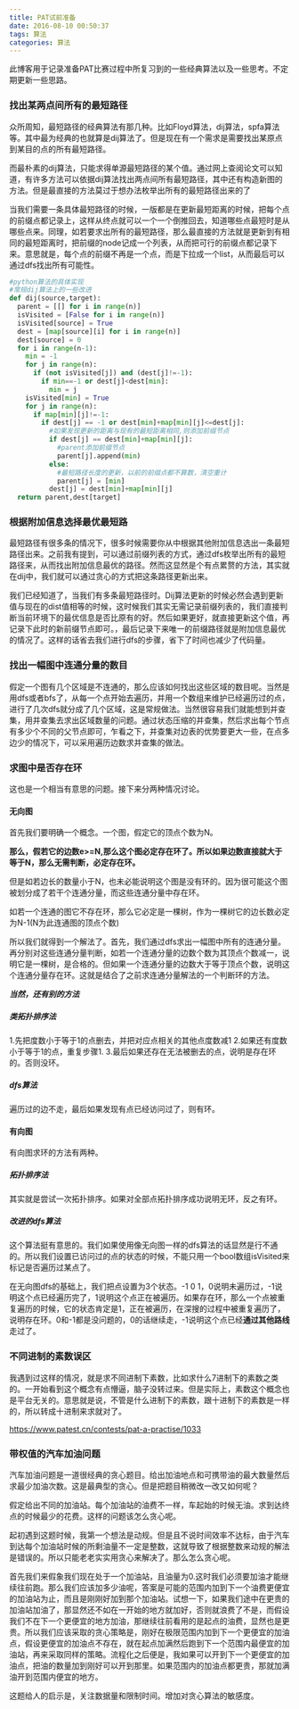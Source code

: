 ```yaml
---
title: PAT试前准备
date: 2016-08-10 00:50:37
tags: 算法
categories: 算法
---
```


此博客用于记录准备PAT比赛过程中所复习到的一些经典算法以及一些思考。不定期更新一些思路。

### 找出某两点间所有的最短路径
众所周知，最短路径的经典算法有那几种。比如Floyd算法，dij算法，spfa算法等。其中最为经典的也就算是dij算法了。但是现在有一个需求是需要找出某原点到某目的点的所有最短路径。

而最朴素的dij算法，只能求得单源最短路径的某个值。通过网上查阅论文可以知道，有许多方法可以依据dij算法找出两点间所有最短路径，其中还有构造新图的方法。但是最直接的方法莫过于想办法枚举出所有的最短路径出来的了

当我们需要一条具体最短路径的时候，一版都是在更新最短距离的时候，把每个点的前缀点都记录上，这样从终点就可以一个一个倒推回去，知道哪些点最短时是从哪些点来。同理，如若要求出所有的最短路径，那么最直接的方法就是更新到有相同的最短距离时，把前缀的node记成一个列表，从而把可行的前缀点都记录下来。意思就是，每个点的前缀不再是一个点，而是下拉成一个list，从而最后可以通过dfs找出所有可能性。

``` python
#python算法的具体实现
#常规dij算法上的一些改进
def dij(source,target):
  parent = [[] for i in range(n)]
  isVisited = [False for i in range(n)]
  isVisited[source] = True
  dest = [map[source][i] for i in range(n)]
  dest[source] = 0
  for i in range(n-1):
    min = -1
    for j in range(n):
      if (not isVisited[j]) and (dest[j]!=-1):
        if min==-1 or dest[j]<dest[min]:
          min = j
    isVisited[min] = True
    for j in range(n):
      if map[min][j]!=-1:
        if dest[j] == -1 or dest[min]+map[min][j]<=dest[j]:
          #如果发现更新的距离与现有的最短距离相同,则添加前缀节点
          if dest[j] == dest[min]+map[min][j]:
            #parent添加前缀节点
            parent[j].append(min)
          else:
            #最短路径长度的更新，以前的前缀点都不算数，清空重计
            parent[j] = [min]
          dest[j] = dest[min]+map[min][j]
  return parent,dest[target]


```

### 根据附加信息选择最优最短路
最短路径有很多条的情况下，很多时候需要你从中根据其他附加信息选出一条最短路径出来。之前我有提到，可以通过前缀列表的方式，通过dfs枚举出所有的最短路径来，从而找出附加信息最优的路径。然而这显然是个有点累赘的方法，其实就在dij中，我们就可以通过贪心的方式把这条路径更新出来。

我们已经知道了，当我们有多条最短路径时。Dij算法更新的时候必然会遇到更新值与现在的dist值相等的时候，这时候我们其实无需记录前缀列表的，我们直接判断当前环境下的最优信息是否比原有的好。然后如果更好，就直接更新这个值，再记录下此时的新前缀节点即可。，最后记录下来唯一的前缀路径就是附加信息最优的情况了。这样的话省去我们进行dfs的步骤，省下了时间也减少了代码量。

### 找出一幅图中连通分量的数目
假定一个图有几个区域是不连通的，那么应该如何找出这些区域的数目呢。当然是用dfs或者bfs了，从每一个点开始去遍历，并用一个数组来维护已经遍历过的点，进行了几次dfs就分成了几个区域，这是常规做法。当然很容易我们就能想到并查集，用并查集去求出区域数量的问题。通过状态压缩的并查集，然后求出每个节点有多少个不同的父节点即可，乍看之下，并查集对边表的优势要更大一些，在点多边少的情况下，可以采用遍历边数求并查集的做法。

### 求图中是否存在环
这也是一个相当有意思的问题。接下来分两种情况讨论。
#### 无向图
首先我们要明确一个概念。一个图，假定它的顶点个数为N。

**那么，假若它的边数e>=N,那么这个图必定存在环了。所以如果边数直接就大于等于N，那么无需判断，必定存在环。**

但是如若边长的数量小于N，也未必能说明这个图是没有环的。因为很可能这个图被划分成了若干个连通分量，而这些连通分量中存在环。

如若一个连通的图它不存在环，那么它必定是一棵树，作为一棵树它的边长数必定为N-1(N为此连通图的顶点个数)

所以我们就得到一个解法了。首先，我们通过dfs求出一幅图中所有的连通分量。再分别对这些连通分量判断，如若一个连通分量的边数个数为其顶点个数减一，说明它是一棵树，是合格的。但如果一个连通分量的边数大于等于顶点个数，说明这个连通分量存在环。这就是结合了之前求连通分量解法的一个判断环的方法。

***当然，还有别的方法***

##### 类拓扑排序法
1.先把度数小于等于1的点删去，并把对应点相关的其他点度数减1
2.如果还有度数小于等于1的点，重复步骤1.
3.最后如果还存在无法被删去的点，说明是存在环的。否则没环。

##### dfs算法
遍历过的边不走，最后如果发现有点已经访问过了，则有环。

#### 有向图
有向图求环的方法有两种。

##### 拓扑排序法
其实就是尝试一次拓扑排序。如果对全部点拓扑排序成功说明无环，反之有环。

##### 改进的dfs算法
这个算法挺有意思的。我们如果使用像无向图一样的dfs算法的话显然是行不通的。所以我们设置已访问过的点的状态的时候，不能只用一个bool数组isVisited来标记是否遍历过某点了。

在无向图dfs的基础上，我们把点设置为3个状态。-1 0 1，0说明未遍历过，-1说明这个点已经遍历完了，1说明这个点正在被遍历。如果存在环，那么一个点被重复遍历的时候，它的状态肯定是1，正在被遍历，在深搜的过程中被重复遍历了，说明存在环。0和-1都是没问题的，0的话继续走，-1说明这个点已经**通过其他路线**走过了。

### 不同进制的素数误区
我遇到过这样的情况，就是求不同进制下素数，比如求什么7进制下的素数之类的。一开始看到这个概念有点懵逼，脑子没转过来。但是实际上，素数这个概念也是平台无关的。意思就是说，不管是什么进制下的素数，跟十进制下的素数是一样的，所以转成十进制来求就对了。

<a>https://www.patest.cn/contests/pat-a-practise/1033</a>

### 带权值的汽车加油问题
汽车加油问题是一道很经典的贪心题目。给出加油地点和可携带油的最大数量然后求最少加油次数。这是最典型的贪心。但是把题目稍微改一改又如何呢？

假定给出不同的加油站。每个加油站的油费不一样，车起始的时候无油。求到达终点的时候最少的花费。这样的问题该怎么贪心呢。

起初遇到这题时候，我第一个想法是动规。但是且不说时间效率不达标，由于汽车到达每个加油站时候的所剩油量不一定是整数，这就导致了根据整数来动规的解法是错误的。所以只能老老实实用贪心来解决了。那么怎么贪心呢。

首先我们来假象我们现在处于一个加油站，且油量为0.这时我们必须要加油才能继续往前跑。那么我们应该加多少油呢，答案是可能的范围内加到下一个油费更便宜的加油站为止，而且是刚刚好加到那个加油站。试想一下，如果我们途中在更贵的加油站加油了，那显然还不如在一开始的地方就加好，否则就浪费了不是，而假设我们不在下一个更便宜的地方加油，那继续往前看用的是起点的油费，显然也是更贵。所以我们应该采取的贪心策略是，刚好在极限范围内加到下一个更便宜的加油点，假设更便宜的加油点不存在，就在起点加满然后跑到下一个范围内最便宜的加油站，再来采取同样的策略。流程化之后便是，我如果可以开到下一个更便宜的加油点，把油的数量加到刚好可以开到那里。如果范围内的加油点都更贵，那就加满油开到范围内便宜的地方。

这题给人的启示是，关注数据量和限制时间。增加对贪心算法的敏感度。